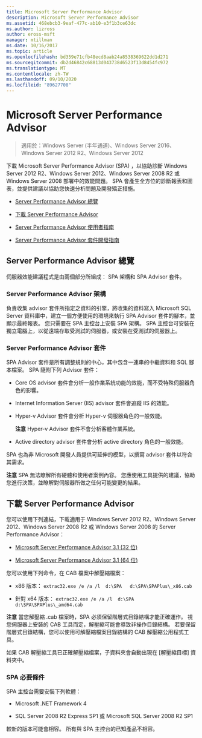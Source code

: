 ```yaml
---
title: Microsoft Server Performance Advisor
description: Microsoft Server Performance Advisor
ms.assetid: 468ebcb3-9eaf-477c-ab10-e3f1b3ce63dc
ms.author: lizross
author: eross-msft
manager: mtillman
ms.date: 10/16/2017
ms.topic: article
ms.openlocfilehash: bd359e71cfb48ecd8aab24a8538369622dd1d271
ms.sourcegitcommit: db2d46842c68813d043738d6523f13d8454fc972
ms.translationtype: MT
ms.contentlocale: zh-TW
ms.lasthandoff: 09/10/2020
ms.locfileid: "89627708"
---
```

# <a name="microsoft-server-performance-advisor"></a>Microsoft Server Performance Advisor

>適用於：Windows Server (半年通道)、Windows Server 2016、Windows Server 2012 R2、Windows Server 2012

下載 Microsoft Server Performance Advisor (SPA) ，以協助診斷 Windows Server 2012 R2、Windows Server 2012、Windows Server 2008 R2 或 Windows Server 2008 部署中的效能問題。 SPA 會產生全方位的診斷報表和圖表，並提供建議以協助您快速分析問題及開發矯正措施。

-   [Server Performance Advisor 總覽](#bkmk-aboutspa)

-   [下載 Server Performance Advisor](#bkmk-downloadspa)

-   [Server Performance Advisor 使用者指南](server-performance-advisor-users-guide.md)

-   [Server Performance Advisor 套件開發指南](server-performance-advisor-pack-development-guide.md)

## <a name="overview-of-server-performance-advisor"></a><a href="" id="bkmk-aboutspa"></a>Server Performance Advisor 總覽

伺服器效能建議程式是由兩個部分所組成： SPA 架構和 SPA Advisor 套件。

### <a name="the-server-performance-advisor-framework"></a>Server Performance Advisor 架構

負責收集 advisor 套件所指定之資料的引擎，將收集的資料寫入 Microsoft SQL Server 資料庫中，建立一個方便使用的環境來執行 SPA Advisor 套件的腳本，並顯示最終報表。 您只需要在 SPA 主控台上安裝 SPA 架構。 SPA 主控台可安裝在獨立電腦上，以從遠端存取受測試的伺服器，或安裝在受測試的伺服器上。

### <a name="server-performance-advisor-packs"></a>Server Performance Advisor 套件

SPA Advisor 套件是所有調整規則的中心，其中包含一連串的中繼資料和 SQL 腳本檔案。 SPA 隨附下列 Advisor 套件：

-   Core OS advisor 套件會分析一般作業系統功能的效能，而不受特殊伺服器角色的影響。

-   Internet Information Server (IIS) advisor 套件會追蹤 IIS 的效能。

-   Hyper-v Advisor 套件會分析 Hyper-v 伺服器角色的一般效能。

    **注意** Hyper-v Advisor 套件不會分析客體作業系統。



-   Active directory advisor 套件會分析 active directory 角色的一般效能。

SPA 也為非 Microsoft 開發人員提供可延伸的模型，以撰寫 advisor 套件以符合其需求。

**注意** SPA 無法瞭解所有硬體和使用者案例內容。 您應使用工具提供的建議，協助您進行決策，並瞭解對伺服器所做之任何可能變更的結果。



## <a name="download-server-performance-advisor"></a><a href="" id="bkmk-downloadspa"></a>下載 Server Performance Advisor


您可以使用下列連結，下載適用于 Windows Server 2012 R2、Windows Server 2012、Windows Server 2008 R2 或 Windows Server 2008 的 Server Performance Advisor：

-   [Microsoft Server Performance Advisor 3.1 (32 位) ](https://go.microsoft.com/fwlink/p/?linkid=327751)

-   [Microsoft Server Performance Advisor 3.1 (64 位) ](https://go.microsoft.com/fwlink/p/?linkid=327752)

您可以使用下列命令，在 CAB 檔案中解壓縮檔案：

-   x86 版本： `extrac32.exe /e /a /l  d:\SPA   d:\SPA\SPAPlus\_x86.cab`

-   針對 x64 版本： `extrac32.exe /e /a /l  d:\SPA   d:\SPA\SPAPlus\_amd64.cab`

**注意** 當您解壓縮 .cab 檔案時，SPA 必須保留階層式目錄結構才能正確運作。 視您伺服器上安裝的 CAB 工具而定，解壓縮可能會導致非操作目錄結構。 若要保留階層式目錄結構，您可以使用可解壓縮檔案目錄結構的 CAB 解壓縮公用程式工具。

如果 CAB 解壓縮工具已正確解壓縮檔案，子資料夾會自動出現在 [解壓縮目標] 資料夾中。

### <a name="spa-prerequisites"></a>SPA 必要條件

SPA 主控台需要安裝下列軟體：

-   Microsoft .NET Framework 4

-   SQL Server 2008 R2 Express SP1 或 Microsoft SQL Server 2008 R2 SP1

較新的版本可能會相容。 所有與 SPA 主控台的已知產品不相容。

